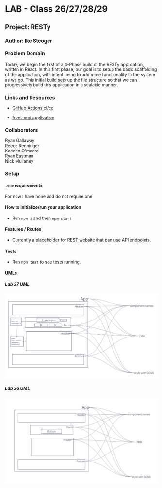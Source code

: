 # LAB - Class 26/27/28/29

## Project: RESTy

### Author: Ike Steoger

### Problem Domain  

Today, we begin the first of a 4-Phase build of the RESTy application, written in React. In this first phase, our goal is to setup the basic scaffolding of the application, with intent being to add more functionality to the system as we go. This initial build sets up the file structure so that we can progressively build this application in a scalable manner.

### Links and Resources

- [GitHub Actions ci/cd](https://github.com/ikesteoger/resty/actions)
<!-- - [back-end server url](http://xyz.com) (when applicable) -->
- [front-end application](https://codesandbox.io/p/github/IkeSteoger/resty/main?layout=%257B%2522sidebarPanel%2522%253A%2522EXPLORER%2522%252C%2522rootPanelGroup%2522%253A%257B%2522direction%2522%253A%2522horizontal%2522%252C%2522type%2522%253A%2522PANEL_GROUP%2522%252C%2522id%2522%253A%2522ROOT_LAYOUT%2522%252C%2522panels%2522%253A%255B%257B%2522type%2522%253A%2522PANEL_GROUP%2522%252C%2522direction%2522%253A%2522horizontal%2522%252C%2522id%2522%253A%2522EDITOR%2522%252C%2522panels%2522%253A%255B%257B%2522type%2522%253A%2522PANEL%2522%252C%2522panelType%2522%253A%2522TABS%2522%252C%2522id%2522%253A%2522clj4xhbws000b356me9orvz6a%2522%257D%255D%252C%2522sizes%2522%253A%255B100%255D%257D%252C%257B%2522type%2522%253A%2522PANEL_GROUP%2522%252C%2522direction%2522%253A%2522horizontal%2522%252C%2522id%2522%253A%2522DEVTOOLS%2522%252C%2522panels%2522%253A%255B%257B%2522type%2522%253A%2522PANEL%2522%252C%2522panelType%2522%253A%2522TABS%2522%252C%2522id%2522%253A%2522clj4xhbws000d356m3bzx6vhl%2522%257D%255D%252C%2522sizes%2522%253A%255B100%255D%257D%255D%252C%2522sizes%2522%253A%255B50%252C50%255D%257D%252C%2522tabbedPanels%2522%253A%257B%2522clj4xhbws000b356me9orvz6a%2522%253A%257B%2522tabs%2522%253A%255B%257B%2522id%2522%253A%2522clj4xhbwr000a356muq47czgt%2522%252C%2522mode%2522%253A%2522permanent%2522%252C%2522type%2522%253A%2522FILE%2522%252C%2522filepath%2522%253A%2522%252FREADME.md%2522%252C%2522state%2522%253A%2522IDLE%2522%257D%255D%252C%2522id%2522%253A%2522clj4xhbws000b356me9orvz6a%2522%252C%2522activeTabId%2522%253A%2522clj4xhbwr000a356muq47czgt%2522%257D%252C%2522clj4xhbws000d356m3bzx6vhl%2522%253A%257B%2522id%2522%253A%2522clj4xhbws000d356m3bzx6vhl%2522%252C%2522tabs%2522%253A%255B%257B%2522type%2522%253A%2522TASK_LOG%2522%252C%2522taskId%2522%253A%2522start%2522%252C%2522id%2522%253A%2522clj4xhycc007s356mf01z3p8i%2522%252C%2522mode%2522%253A%2522permanent%2522%257D%252C%257B%2522type%2522%253A%2522TASK_PORT%2522%252C%2522taskId%2522%253A%2522start%2522%252C%2522port%2522%253A3000%252C%2522id%2522%253A%2522clj4xi1if00ct356me5cjc7p6%2522%252C%2522mode%2522%253A%2522permanent%2522%252C%2522path%2522%253A%2522%252F%2522%257D%255D%252C%2522activeTabId%2522%253A%2522clj4xi1if00ct356me5cjc7p6%2522%257D%257D%252C%2522showDevtools%2522%253Atrue%252C%2522showSidebar%2522%253Atrue%252C%2522sidebarPanelSize%2522%253A15%257D)

### Collaborators

Ryan Gallaway  
Reece Renninger  
Kaeden O'maera  
Ryan Eastman  
Nick Mullaney

### Setup

#### `.env` requirements

For now I have none and do not require one

#### How to initialize/run your application

- Run `npm i` and then `npm start`

<!--- #### How to use your library (where applicable) --->

#### Features / Routes

- Currently a placeholder for REST website that can use API endpoints.
<!-- - GET : `/hello` - specific route to hit -->

#### Tests

- Run `npm test` to see tests running.

#### UMLs

##### Lab 27 UML

![UML 27](./assets/uml27.png)

##### Lab 26 UML

![UML 26](./assets/uml26.png)
